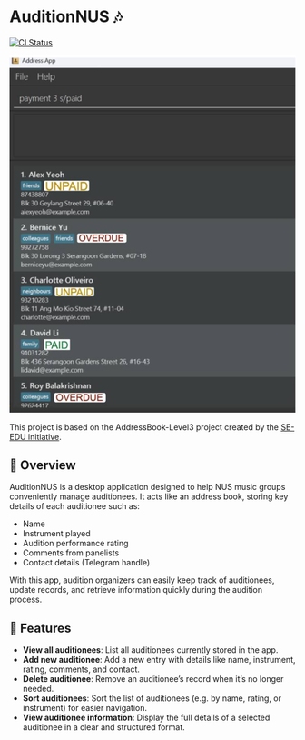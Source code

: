 # AuditionNUS 🎶

[![CI Status](https://github.com/se-edu/addressbook-level3/workflows/Java%20CI/badge.svg)](https://github.com/se-edu/addressbook-level3/actions)

![Ui](docs/images/Ui.png)

This project is based on the AddressBook-Level3 project created by the [SE-EDU initiative](https://se-education.org).

## 📖 Overview
AuditionNUS is a desktop application designed to help NUS music groups conveniently manage auditionees.
It acts like an address book, storing key details of each auditionee such as:
- Name 
- Instrument played 
- Audition performance rating 
- Comments from panelists 
- Contact details (Telegram handle)

With this app, audition organizers can easily keep track of auditionees, update records, and retrieve information quickly during the audition process.

## 🚀 Features
- **View all auditionees**: List all auditionees currently stored in the app.
- **Add new auditionee**: Add a new entry with details like name, instrument, rating, comments, and contact.
- **Delete auditionee**: Remove an auditionee’s record when it’s no longer needed.
- **Sort auditionees**: Sort the list of auditionees (e.g. by name, rating, or instrument) for easier navigation.
- **View auditionee information**: Display the full details of a selected auditionee in a clear and structured format.